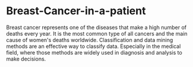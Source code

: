 # Breast-Cancer-in-a-patient
Breast cancer represents one of the diseases that make a high number of deaths every year. It is the most common type of all cancers and the main cause of women's deaths worldwide. Classification and data mining methods are an effective way to classify data. Especially in the medical field, where those methods are widely used in diagnosis and analysis to make decisions.
